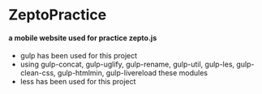 # ZeptoPractice
#### a mobile website used for practice zepto.js
* gulp has been used for this project
* using gulp-concat, gulp-uglify, gulp-rename, gulp-util, gulp-les, gulp-clean-css, gulp-htmlmin, gulp-livereload these modules
* less has been used for this project
